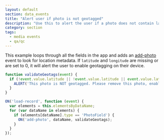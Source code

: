 ```yaml
---
layout: default
section: data_events
title: "Alert user if photo is not geotagged"
description: "Use this to alert the user if a photo does not contain latitude or longitude metadata."
category: section
tags:
  - media events
  - qa/qc
---
```


This example loops through all the fields in the app and adds an [add-photo](/data-events/intro/#media-events) event to look for location metadata. If `latitude` and `longitude` are missing or are set to 0, it will alert the user to enable geotagging on their device.

```js
function validateGeotags(event) {
  if (!event.value.latitude || !event.value.latitude || event.value.latitude === 0 || event.value.latitude === 0) {
    ALERT('This photo is NOT geotagged. Please remove this photo, enable photo geotagging on your device and try again.');
  }
}

ON('load-record', function (event) {
  var elements = this.elementsByDataName;
  for (var dataName in elements) {
    if (elements[dataName].type == 'PhotoField') {
      ON('add-photo', dataName, validateGeotags);
    }
  }
});
```
